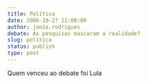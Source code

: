 ```yaml
---
title: Política
date: 2006-10-27 21:00:00
author: janio.rodrigues
debate: As pesquisas mascaram a realidade?
slug: politica
status: publish 
type: post
---
```


Quem venceu ao debate foi Lula
